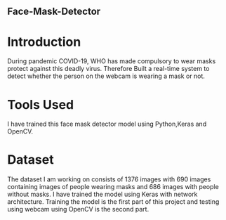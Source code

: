 ## Face-Mask-Detector

# Introduction
During pandemic COVID-19, WHO has made compulsory to wear masks protect against this deadly virus.
Therefore Built a real-time system to detect whether the person on the webcam is wearing a mask or not.

# Tools Used
I have trained this face mask detector model using Python,Keras and OpenCV.

# Dataset
The dataset I am  working on consists of 1376 images with 690 images containing images of people wearing masks and 686 images with people without masks.
I have trained the model using Keras with network architecture. Training the model is the first part of this project and testing using webcam using OpenCV is the second part.

